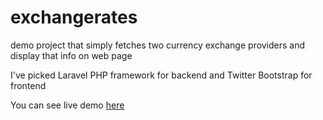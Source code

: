 # exchangerates

demo project that simply fetches two currency exchange providers and display
 that info on web page 

I've picked Laravel PHP framework for backend and Twitter Bootstrap for frontend

You can see live demo [here](http://178.62.176.120:8000/)

